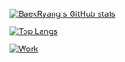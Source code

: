 [![BaekRyang's GitHub stats](https://github-readme-stats.vercel.app/api?username=BaekRyang&count_private=true&show_icons=true&theme=tokyonight)](https://github.com/BaekRyang)

[![Top Langs](https://github-readme-stats.vercel.app/api/top-langs/?username=BaekRyang&layout=compact)](https://github.com/BaekRyang)

[![Work](https://github-readme-stats.vercel.app/api/pin/?username=BaekRyang&repo=At-the-end-of-Chaos)](https://github.com/BaekRyang/At-the-end-of-Chaos)

